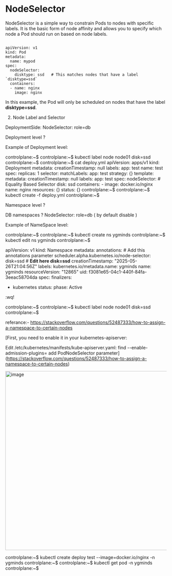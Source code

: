# NodeSelector

NodeSelector is a simple way to constrain Pods to nodes with specific labels. It is the basic form of node affinity and allows you to specify which node a Pod should run on based on node labels.
```

apiVersion: v1
kind: Pod
metadata:
  name: mypod
spec:
  nodeSelector:
    disktype: ssd   # This matches nodes that have a label `disktype=ssd`
  containers:
  - name: nginx
    image: nginx
```

In this example, the Pod will only be scheduled on nodes that have the label **disktype=ssd**.

 2) Node Label and Selector


DeploymentSide: NodeSelector:
 role=db

Deployment level ?


Example of Deployment level:

controlplane:~$ 
controlplane:~$ kubectl label node node01  disk=ssd
controlplane:~$ 
controlplane:~$ cat  deploy.yml 
apiVersion: apps/v1
kind: Deployment
metadata:
  creationTimestamp: null
  labels:
    app: test
  name: test
spec:
  replicas: 1
  selector:
    matchLabels:
      app: test
  strategy: {}
  template:
    metadata:
      creationTimestamp: null
      labels:
        app: test
    spec:
      nodeSelector:  # Equality Based Selector
         disk:  ssd
      containers:
      - image: docker.io/nginx
        name: nginx
        resources: {}
status: {}
controlplane:~$ 
controlplane:~$ kubectl  create  -f  deploy.yml
controlplane:~$ 

Namespace level ?

DB namespaces ? NodeSelector: role=db ( by default disable )

Example of NameSpace level:


controlplane:~$ 
controlplane:~$ kubectl  create  ns  ygminds
controlplane:~$ kubectl edit ns  ygminds
controlplane:~$ 

apiVersion: v1
kind: Namespace
metadata:
  annotations:			# Add this annotations parameter
    scheduler.alpha.kubernetes.io/node-selector: disk=ssd  # **Edit here disk=ssd**
  creationTimestamp: "2025-05-26T21:04:56Z"
  labels:
    kubernetes.io/metadata.name: ygminds
  name: ygminds
  resourceVersion: "12865"
  uid: f3081e65-04c1-440f-84fa-3eeac58704da
spec:
  finalizers:
  - kubernetes
status:
  phase: Active

:wq!

controlplane:~$ 
controlplane:~$ kubectl  label  node  node01  disk=ssd
controlplane:~$ 

referance:- https://stackoverflow.com/questions/52487333/how-to-assign-a-namespace-to-certain-nodes

[First, you need to enable it in your kubernetes-apiserver:

Edit /etc/kubernetes/manifests/kube-apiserver.yaml:
find --enable-admission-plugins=
add PodNodeSelector parameter]
(https://stackoverflow.com/questions/52487333/how-to-assign-a-namespace-to-certain-nodes)

<img width="536" height="560" alt="image" src="https://github.com/user-attachments/assets/201ffb52-f9c7-47cd-afeb-78b023301170" />


controlplane:~$ kubectl  create  deploy  test  --image=docker.io/nginx  -n  ygminds
controlplane:~$ 
controlplane:~$ kubectl  get  pod  -n  ygminds
controlplane:~$ 

